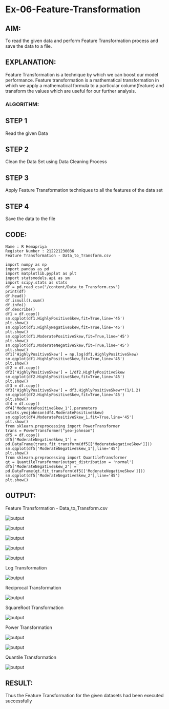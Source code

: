 # Ex-06-Feature-Transformation
## AIM:
To read the given data and perform Feature Transformation process and save the data to a file.

## EXPLANATION:
Feature Transformation is a technique by which we can boost our model performance. Feature transformation is a mathematical transformation in which we apply a mathematical formula to a particular column(feature) and transform the values which are useful for our further analysis.

### ALGORITHM:
## STEP 1
Read the given Data

## STEP 2 
Clean the Data Set using Data Cleaning Process

## STEP 3
Apply Feature Transformation techniques to all the features of the data set

## STEP 4 
Save the data to the file

## CODE:
```
Name : R Hemapriya
Register Number : 212221230036
Feature Transformation - Data_to_Transform.csv
```

```
import numpy as np
import pandas as pd
import matplotlib.pyplot as plt
import statsmodels.api as sm
import scipy.stats as stats
df = pd.read_csv("/content/Data_to_Transform.csv")
print(df)
df.head()
df.isnull().sum()
df.info()
df.describe()
df1 = df.copy()
sm.qqplot(df1.HighlyPositiveSkew,fit=True,line='45')
plt.show()
sm.qqplot(df1.HighlyNegativeSkew,fit=True,line='45')
plt.show()
sm.qqplot(df1.ModeratePositiveSkew,fit=True,line='45')
plt.show()
sm.qqplot(df1.ModerateNegativeSkew,fit=True,line='45')
plt.show()
df1['HighlyPositiveSkew'] = np.log(df1.HighlyPositiveSkew)
sm.qqplot(df1.HighlyPositiveSkew,fit=True,line='45')
plt.show()
df2 = df.copy()
df2['HighlyPositiveSkew'] = 1/df2.HighlyPositiveSkew
sm.qqplot(df2.HighlyPositiveSkew,fit=True,line='45')
plt.show()
df3 = df.copy()
df3['HighlyPositiveSkew'] = df3.HighlyPositiveSkew**(1/1.2)
sm.qqplot(df2.HighlyPositiveSkew,fit=True,line='45')
plt.show()
df4 = df.copy()
df4['ModeratePositiveSkew_1'],parameters =stats.yeojohnson(df4.ModeratePositiveSkew)
sm.qqplot(df4.ModeratePositiveSkew_1,fit=True,line='45')
plt.show()
from sklearn.preprocessing import PowerTransformer 
trans = PowerTransformer("yeo-johnson")
df5 = df.copy()
df5['ModerateNegativeSkew_1'] = pd.DataFrame(trans.fit_transform(df5[['ModerateNegativeSkew']]))
sm.qqplot(df5['ModerateNegativeSkew_1'],line='45')
plt.show()
from sklearn.preprocessing import QuantileTransformer
qt = QuantileTransformer(output_distribution = 'normal')
df5['ModerateNegativeSkew_2'] = pd.DataFrame(qt.fit_transform(df5[['ModerateNegativeSkew']]))
sm.qqplot(df5['ModerateNegativeSkew_2'],line='45')
plt.show()
```
## OUTPUT:

Feature Transformation - Data_to_Transform.csv

![output](https://github.com/Hemapriya-2004/Ex-06-Feature-Transformation/blob/main/6.1.jpg)

![output](https://github.com/Hemapriya-2004/Ex-06-Feature-Transformation/blob/main/6.2.jpg)

![output](https://github.com/Hemapriya-2004/Ex-06-Feature-Transformation/blob/main/6.3.jpg)

![output](https://github.com/Hemapriya-2004/Ex-06-Feature-Transformation/blob/main/6.4.jpg)

![output](https://github.com/Hemapriya-2004/Ex-06-Feature-Transformation/blob/main/6.5.jpg)

Log Transformation

![output](https://github.com/Hemapriya-2004/Ex-06-Feature-Transformation/blob/main/6.6.jpg)

Reciprocal Transformation

![output](https://github.com/Hemapriya-2004/Ex-06-Feature-Transformation/blob/main/6.7.jpg)

SquareRoot Transformation

![output](https://github.com/Hemapriya-2004/Ex-06-Feature-Transformation/blob/main/6.8.jpg)

Power Transformation

![output](https://github.com/Hemapriya-2004/Ex-06-Feature-Transformation/blob/main/6.9.jpg)

![output](https://github.com/Hemapriya-2004/Ex-06-Feature-Transformation/blob/main/6.10.jpg)

Quantile Transformation

![output](https://github.com/Hemapriya-2004/Ex-06-Feature-Transformation/blob/main/6.11.jpg)

## RESULT:
Thus the Feature Transformation for the given datasets had been executed successfully
